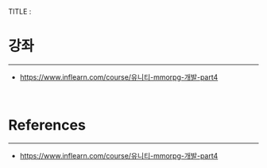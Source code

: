 TITLE : 

# 강좌
---
- <https://www.inflearn.com/course/유니티-mmorpg-개발-part4>

<br>












# References
---
- <https://www.inflearn.com/course/유니티-mmorpg-개발-part4>







